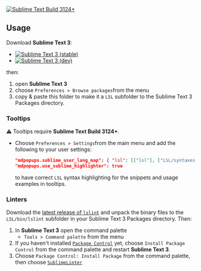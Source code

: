 [![Sublime Text Build 3124+](https://img.shields.io/badge/Sublime%20Text-Build%203124+-orange.svg?style=flat-square)](https://www.sublimetext.com)

## Usage

Download **Sublime Text 3**:

* [![Sublime Text 3 (stable)](https://img.shields.io/badge/Sublime%20Text%203-%28stable%29-lightgrey.svg?style=flat-square)](https://www.sublimetext.com/3)
* [![Sublime Text 3 (dev)](https://img.shields.io/badge/Sublime%20Text%203-%28dev%29-lightgrey.svg?style=flat-square)](https://www.sublimetext.com/3dev)

then:

1. open **Sublime Text 3**
2. choose `Preferences > Browse packages`from the menu
3. copy & paste this folder to make it a `LSL` subfolder to the Sublime Text 3 Packages directory.

### Tooltips

:warning: Tooltips require **Sublime Text Build 3124+**.

* Choose `Preferences > Settings`from the main menu and add the following to your user settings:
  ```json
  "mdpopups.sublime_user_lang_map": { "lsl": [["lsl"], ["LSL/syntaxes/LSL"]] },
  "mdpopups.use_sublime_highlighter": true
  ```
  to have correct `LSL` syntax highlighting for the snippets and usage examples in tooltips.

### Linters

Download the [latest release of `lslint`](https://github.com/Makopo/lslint/releases/latest) and unpack the binary files to the `LSL/bin/lslint` subfolder in your Sublime Text 3 Packages directory. Then:

1. In **Sublime Text 3** open the command palette
   * `Tools > Command palette` from the menu
2. If you haven't installed [`Package Control`](https://packagecontrol.io/installation) yet, choose `Install Package Control` from the command palette and restart **Sublime Text 3**.
3. Choose `Package Control: Install Package` from the command palette, then choose [`SublimeLinter`](https://github.com/SublimeLinter/SublimeLinter3)
